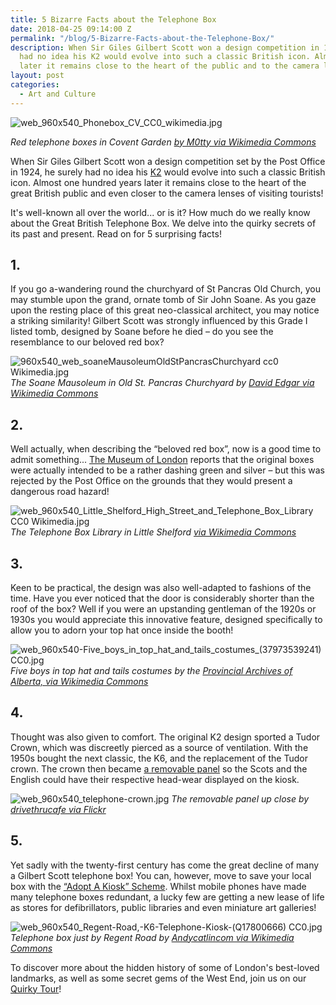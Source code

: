 ```yaml
---
title: 5 Bizarre Facts about the Telephone Box
date: 2018-04-25 09:14:00 Z
permalink: "/blog/5-Bizarre-Facts-about-the-Telephone-Box/"
description: When Sir Giles Gilbert Scott won a design competition in 1924, he surely
  had no idea his K2 would evolve into such a classic British icon. Almost 100 years
  later it remains close to the heart of the public and to the camera lenses of tourists!
layout: post
categories:
  - Art and Culture
---
```


![web_960x540_Phonebox_CV_CC0_wikimedia.jpg](/uploads/web_960x540_Phonebox_CV_CC0_wikimedia.jpg)

*Red telephone boxes in Covent Garden [by M0tty via Wikimedia Commons](https://commons.wikimedia.org/wiki/File:Red_Public_Phone_Boxes_-_Covent_Garden,_London,_England_-_July_10,_2012.JPG)*

When Sir Giles Gilbert Scott won a design competition set by the Post Office in 1924, he surely had no idea his [K2](http://www.the-telephone-box.co.uk/kiosks/k2/) would evolve into such a classic British icon. Almost one hundred years later it remains close to the heart of the great British public and even closer to the camera lenses of visiting tourists!

It's well-known all over the world... or is it? How much do we really know about the Great British Telephone Box. We delve into the quirky secrets of its past and present. Read on for 5 surprising facts!

## 1.
If you go a-wandering round the churchyard of St Pancras Old Church, you may stumble upon the grand, ornate tomb of Sir John Soane. As you gaze upon the resting place of this great neo-classical architect, you may notice a striking similarity! Gilbert Scott was strongly influenced by this Grade I listed tomb, designed by Soane before he died – do you see the resemblance to our beloved red box?

![960x540_web_soaneMausoleumOldStPancrasChurchyard cc0 Wikimedia.jpg](/uploads/960x540_web_soaneMausoleumOldStPancrasChurchyard%20cc0%20Wikimedia.jpg)
*The Soane Mausoleum in Old St. Pancras Churchyard by [David Edgar via Wikimedia Commons](https://commons.wikimedia.org/wiki/File:2778soaneMausoleumOldStPancrasChurchyard.jpg)*

## 2.
Well actually, when describing the “beloved red box”, now is a good time to admit something... [The Museum of London](https://www.museumoflondon.org.uk/museum-london) reports that the original boxes were actually intended to be a rather dashing green and silver – but this was rejected by the Post Office on the grounds that they would present a dangerous road hazard!

![web_960x540_Little_Shelford_High_Street_and_Telephone_Box_Library CC0 Wikimedia.jpg](/uploads/web_960x540_Little_Shelford_High_Street_and_Telephone_Box_Library%20CC0%20Wikimedia.jpg)
*The Telephone Box Library in Little Shelford [via Wikimedia Commons](https://commons.wikimedia.org/wiki/File:Little_Shelford_High_Street_and_Telephone_Box_Library.JPG)*

## 3.
Keen to be practical, the design was also well-adapted to fashions of the time. Have you ever noticed that the door is considerably shorter than the roof of the box? Well if you were an upstanding gentleman of the 1920s or 1930s you would appreciate this innovative feature, designed specifically to allow you to adorn your top hat once inside the booth!

![web_960x540-Five_boys_in_top_hat_and_tails_costumes_(37973539241) CC0.jpg](/uploads/web_960x540-Five_boys_in_top_hat_and_tails_costumes_(37973539241)%20CC0.jpg)
*Five boys in top hat and tails costumes by the [Provincial Archives of Alberta, via Wikimedia Commons](https://commons.wikimedia.org/wiki/File:Five_boys_in_top_hat_and_tails_costumes_(37973539241).jpg)*

## 4.
Thought was also given to comfort. The original K2 design sported a Tudor Crown, which was discreetly pierced as a source of ventilation. With the 1950s bought the next classic, the K6, and the replacement of the Tudor crown. The crown then became [a removable panel](http://www.cvphm.org.uk/TelephoneKiosks.html) so the Scots and the English could have their respective head-wear displayed on the kiosk.

![web_960x540_telephone-crown.jpg](/uploads/web_960x540_telephone-crown.jpg)
*The removable panel up close by [drivethrucafe via Flickr](https://www.flickr.com/photos/128758398@N07/15984377914)*

## 5.
Yet sadly with the twenty-first century has come the great decline of many a Gilbert Scott telephone box! You can, however, move to save your local box with the [“Adopt A Kiosk” Scheme](https://business.bt.com/campaigns/communities/adopt-a-kiosk/). Whilst mobile phones have made many telephone boxes redundant, a lucky few are getting a new lease of life as stores for defibrillators, public libraries and even miniature art galleries!

![web_960x540_Regent-Road,-K6-Telephone-Kiosk-(Q17800666) CC0.jpg](/uploads/web_960x540_Regent-Road,-K6-Telephone-Kiosk-(Q17800666)%20CC0.jpg)
*Telephone box just by Regent Road by [Andycatlincom via Wikimedia Commons](https://commons.wikimedia.org/wiki/File:Regent-Road,-K6-Telephone-Kiosk-(Q17800666).jpg)*

To discover more about the hidden history of some of London's best-loved landmarks, as well as some secret gems of the West End, join us on our [Quirky Tour](https://www.insiderlondon.com/london/cultural-experiences/quirky-tour/)!
